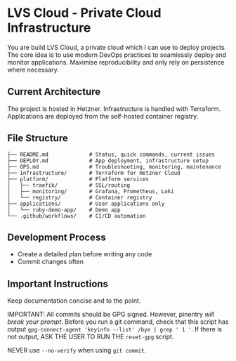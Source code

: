 # LVS Cloud - Private Cloud Infrastructure

You are build LVS Cloud, a private cloud which I can use to deploy projects. The core idea is to use modern DevOps practices to seamlessly deploy and monitor applications. Maximise reproducibility and only rely on persistence where necessary.

## Current Architecture

The project is hosted in Hetzner. Infrastructure is handled with Terraform. Applications are deployed from the self-hosted container registry.

## File Structure

```plaintext
├── README.md             # Status, quick commands, current issues
├── DEPLOY.md             # App deployment, infrastructure setup
├── OPS.md                # Troubleshooting, monitoring, maintenance
├── infrastructure/       # Terraform for Hetzner Cloud
├── platform/             # Platform services
│   ├── traefik/          # SSL/routing
│   ├── monitoring/       # Grafana, Prometheus, Loki
│   └── registry/         # Container registry
├── applications/         # User applications only
│   └── ruby-demo-app/    # Demo app
└── .github/workflows/    # CI/CD automation
```

## Development Process

- Create a detailed plan before writing any code
- Commit changes often

## Important Instructions

Keep documentation concise and to the point.

IMPORTANT: All commits should be GPG signed. However, pinentry *will break your prompt*. Before you run a git command, check that this script has output `gpg-connect-agent 'keyinfo --list' /bye | grep ' 1 '`. If there is not output, ASK THE USER TO RUN THE `reset-gpg` script.

NEVER use `--no-verify` when using `git commit`.
